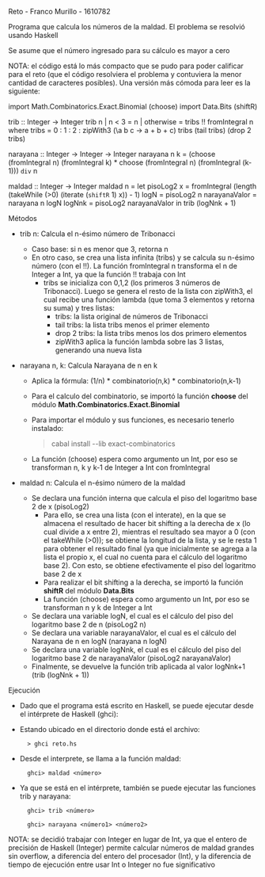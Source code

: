 Reto - Franco Murillo - 1610782

Programa que calcula los números de la maldad. El problema se resolvió usando Haskell

Se asume que el número ingresado para su cálculo es mayor a cero

NOTA: el código está lo más compacto que se pudo para poder calificar para el reto (que el código resolviera el problema y contuviera la menor cantidad de caracteres posibles). Una versión más cómoda para leer es la siguiente:

import Math.Combinatorics.Exact.Binomial (choose)
import Data.Bits (shiftR)

trib :: Integer -> Integer
trib n
  | n < 3 = n
  | otherwise = tribs !! fromIntegral n
  where tribs = 0 : 1 : 2 : zipWith3 (\a b c -> a + b + c) tribs (tail tribs) (drop 2 tribs)

narayana :: Integer -> Integer -> Integer
narayana n k = (choose (fromIntegral n) (fromIntegral k) * choose (fromIntegral n) (fromIntegral (k-1))) `div` n

maldad :: Integer -> Integer
maldad n = let pisoLog2 x = fromIntegral (length (takeWhile (>0) (iterate (`shiftR` 1) x)) - 1)
               logN = pisoLog2 n
               narayanaValor = narayana n logN
               logNnk = pisoLog2 narayanaValor
           in trib (logNnk + 1)

Métodos
- trib n: Calcula el n-ésimo número de Tribonacci
    - Caso base: si n es menor que 3, retorna n
    - En otro caso, se crea una lista infinita (tribs) y se calcula su n-ésimo número (con el !!). La función fromIntegral n transforma el n de Integer a Int, ya que la función !! trabaja con Int
        - tribs se inicializa con 0,1,2 (los primeros 3 números de Tribonacci). Luego se genera el resto de la lista con zipWith3, el cual recibe una función lambda (que toma 3 elementos y retorna su suma) y tres listas:
            - tribs: la lista original de números de Tribonacci 
            - tail tribs: la lista tribs menos el primer elemento
            - drop 2 tribs: la lista tribs menos los dos primero elementos
            - zipWith3 aplica la función lambda sobre las 3 listas, generando una nueva lista

- narayana n, k: Calcula Narayana de n en k
    - Aplica la fórmula: (1/n) * combinatorio(n,k) * combinatorio(n,k-1)
    - Para el calculo del combinatorio, se importó la función __choose__ del módulo __Math.Combinatorics.Exact.Binomial__
    - Para importar el módulo y sus funciones, es necesario tenerlo instalado:

        > cabal install --lib exact-combinatorics

    - La función (choose) espera como argumento un Int, por eso se transforman n, k y k-1 de Integer a Int con fromIntegral

- maldad n: Calcula el n-ésimo número de la maldad
    - Se declara una función interna que calcula el piso del logaritmo base 2 de x (pisoLog2)
        - Para ello, se crea una lista (con el interate), en la que se almacena el resultado de hacer bit shifting a la derecha de x (lo cual divide a x entre 2), mientras el resultado sea mayor a 0 (con el takeWhile (>0)); se obtiene la longitud de la lista, y se le resta 1 para obtener el resultado final (ya que inicialmente se agrega a la lista el propio x, el cual no cuenta para el cálculo del logaritmo base 2). Con esto, se obtiene efectivamente el piso del logaritmo base 2 de x
        - Para realizar el bit shifting a la derecha, se importó la función __shiftR__ del módulo __Data.Bits__
        - La función (choose) espera como argumento un Int, por eso se transforman n y k de Integer a Int 
    - Se declara una variable logN, el cual es el cálculo del piso del logaritmo base 2 de n (pisoLog2 n)
    - Se declara una variable narayanaValor, el cual es el cálculo del Narayana de n en logN (narayana n logN)
    - Se declara una variable logNnk, el cual es el cálculo del piso del logaritmo base 2 de narayanaValor (pisoLog2 narayanaValor)
    - Finalmente, se devuelve la función trib aplicada al valor logNnk+1 (trib (logNnk + 1))

Ejecución

- Dado que el programa está escrito en Haskell, se puede ejecutar desde el intérprete de Haskell (ghci):

- Estando ubicado en el directorio donde está el archivo: 
        
        > ghci reto.hs

- Desde el interprete, se llama a la función maldad:

        ghci> maldad <número>

- Ya que se está en el intérprete, también se puede ejecutar las funciones trib y narayana:

        ghci> trib <número>

        ghci> narayana <número1> <número2>

NOTA: se decidió trabajar con Integer en lugar de Int, ya que el entero de precisión de Haskell (Integer) permite calcular números de maldad grandes sin overflow, a diferencia del entero del procesador (Int), y la diferencia de tiempo de ejecución entre usar Int o Integer no fue significativo